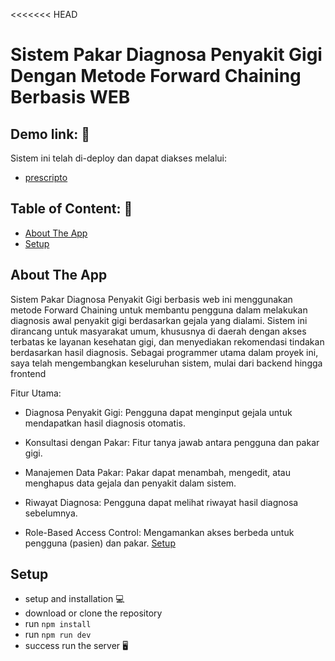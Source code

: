 <<<<<<< HEAD

# Sistem Pakar Diagnosa Penyakit Gigi Dengan Metode Forward Chaining Berbasis WEB

## Demo link: 🔗

Sistem ini telah di-deploy dan dapat diakses melalui:

- [prescripto](https://frontend-prescripto.vercel.app/)

## Table of Content: 📑

- [About The App](#about-the-app)
- [Setup](#setup)

## About The App

Sistem Pakar Diagnosa Penyakit Gigi berbasis web ini menggunakan metode Forward Chaining untuk membantu pengguna dalam melakukan diagnosis awal penyakit gigi berdasarkan gejala yang dialami. Sistem ini dirancang untuk masyarakat umum, khususnya di daerah dengan akses terbatas ke layanan kesehatan gigi, dan menyediakan rekomendasi tindakan berdasarkan hasil diagnosis. Sebagai programmer utama dalam proyek ini, saya telah mengembangkan keseluruhan sistem, mulai dari backend hingga frontend

Fitur Utama:

- Diagnosa Penyakit Gigi: Pengguna dapat menginput gejala untuk mendapatkan hasil diagnosis otomatis.

- Konsultasi dengan Pakar: Fitur tanya jawab antara pengguna dan pakar gigi.

- Manajemen Data Pakar: Pakar dapat menambah, mengedit, atau menghapus data gejala dan penyakit dalam sistem.

- Riwayat Diagnosa: Pengguna dapat melihat riwayat hasil diagnosa sebelumnya.

- Role-Based Access Control: Mengamankan akses berbeda untuk pengguna (pasien) dan pakar.
  [Setup](#setup)

## Setup

- setup and installation 💻
- download or clone the repository
- run `npm install`
- run `npm run dev`
- success run the server 🖥️
